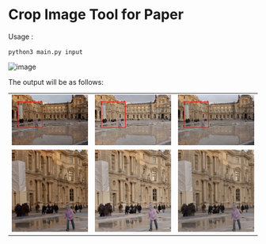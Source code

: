 # Crop Image Tool for Paper

Usage : 

```
python3 main.py input
```

![image](https://github.com/chenshaw1999/Crop-Image-Tool/blob/main/usage.gif)


The output will be as follows:

<table>
  <tr>
    <td> <img src="https://github.com/chenshaw1999/Crop-Image-Tool/blob/main/output/1_boxed.jpg"></td>
    <td> <img src="https://github.com/chenshaw1999/Crop-Image-Tool/blob/main/output/2_boxed.jpg"></td>
    <td> <img src="https://github.com/chenshaw1999/Crop-Image-Tool/blob/main/output/3_boxed.jpg"></td>
  </tr> 
  <tr>
    <td> <img src="https://github.com/chenshaw1999/Crop-Image-Tool/blob/main/output/1_croped.jpg"></td>
    <td> <img src="https://github.com/chenshaw1999/Crop-Image-Tool/blob/main/output/2_croped.jpg"></td>
    <td> <img src="https://github.com/chenshaw1999/Crop-Image-Tool/blob/main/output/3_croped.jpg"></td>
  </tr> 
</table>

